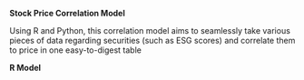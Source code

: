 **Stock Price Correlation Model**

Using R and Python, this correlation model aims to seamlessly take various pieces of data regarding securities (such as ESG scores) and correlate them to price in one easy-to-digest table

**R Model**





